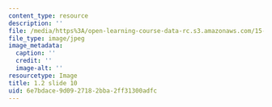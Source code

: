 ```yaml
---
content_type: resource
description: ''
file: /media/https%3A/open-learning-course-data-rc.s3.amazonaws.com/15-s21-nuts-and-bolts-of-business-plans-january-iap-2014/6e7bdace9d0927182bba2ff31300adfc_1.2_slide_10.jpg
file_type: image/jpeg
image_metadata:
  caption: ''
  credit: ''
  image-alt: ''
resourcetype: Image
title: 1.2 slide 10
uid: 6e7bdace-9d09-2718-2bba-2ff31300adfc
---
```

